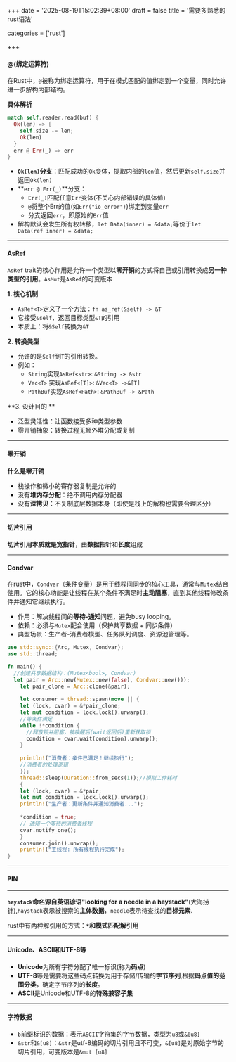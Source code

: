+++
date = '2025-08-19T15:02:39+08:00'
draft = false
title = '需要多熟悉的rust语法'

categories = ['rust']

+++

#### @(绑定运算符)

在Rust中，`@`被称为绑定运算符，用于在模式匹配的值绑定到一个变量，同时允许进一步解构内部结构。

**具体解析**

```rust
match self.reader.read(buf) {
  Ok(len) => {
    self.size -= len;
    Ok(len)
  }
  err @ Err(_) => err
}
```

* **`Ok(len)`分支**：匹配成功的`Ok`变体，提取内部的`len`值，然后更新`self.size`并返回`Ok(len)`
* **`err @ Err(_)`**分支：
  * `Err(_)`匹配任意`Err`变体(不关心内部错误的具体值)
  * `@`将整个Err的值(如`Err("io_error")`)绑定到变量`err`
  * 分支返回`err`，即原始的`Err`值
* 解构默认会发生所有权转移，`let Data(inner) = &data;`等价于`let Data(ref inner) = &data;`

------------

#### AsRef

`AsRef` trait的核心作用是允许一个类型以**零开销**的方式将自己或引用转换成**另一种类型的引用**。`AsMut`是`AsRef`的可变版本

**1. 核心机制**

* `AsRef<T>`定义了一个方法：`fn as_ref(&self) -> &T`
* 它接受`&self`，返回目标类型`&T`的引用
* 本质上：将`&Self`转换为`&T`

**2. 转换类型**

* 允许的是`Self`到`T`的引用转换。
* 例如：
  * `String`实现`AsRef<str>`: `&String -> &str`
  * `Vec<T>` 实现`AsRef<[T]>`: `&Vec<T> ->&[T]`
  * `PathBuf`实现`AsRef<Path>`: `&PathBuf -> &Path`

**3. 设计目的 **

* 泛型灵活性：让函数接受多种类型参数
* 零开销抽象：转换过程无额外堆分配或复制

------------

#### 零开销

**什么是零开销**

* 栈操作和微小的寄存器复制是允许的
* 没有**堆内存分配**：绝不调用内存分配器
* 没有**深拷贝**：不复制底层数据本身（即使是栈上的解构也需要合理区分）

-------

#### 切片引用

**切片引用本质就是宽指针**，由**数据指针**和**长度**组成

---------

#### Condvar

在rust中，`Condvar`（条件变量）是用于线程间同步的核心工具，通常与`Mutex`结合使用。它的核心功能是让线程在某个条件不满足时**主动阻塞**，直到其他线程修改条件并通知它继续执行。

* 作用：解决线程间的**等待-通知**问题，避免busy looping。
* 依赖：必须与`Mutex`配合使用（保护共享数据 + 同步条件）
* 典型场景：生产者-消费者模型、任务队列调度、资源池管理等。

```rust
use std::sync::{Arc, Mutex, Condvar};
use std::thread;

fn main() {
  //创建共享数据结构：(Mutex<bool>, Condvar)
  let pair = Arc::new(Mutex::new(false), Condvar::new()));
	let pair_clone = Arc::clone(&pair);
	
	let consumer = thread::spawn(move || {
    let (lock, cvar) = &*pair_clone;
    let mut condition = lock.lock().unwarp();
    //等条件满足
    while !*condition {
      //释放锁并阻塞，被唤醒后(wait返回后)重新获取锁
      condition = cvar.wait(condition).unwarp();
    }
    
    println!("消费者：条件已满足！继续执行");
    //消费者的处理逻辑
	});
	thread::sleep(Duration::from_secs(1));//模拟工作耗时
	{
  	let (lock, cvar) = &*pair;
    let mut condition = lock.lock().unwarp();
    println!("生产者：更新条件并通知消费者...");
    
    *condition = true;
    // 通知一个等待的消费者线程
    cvar.notify_one();
	}
	consumer.join().unwrap();
	println!("主线程: 所有线程执行完成");
}
```

------------

#### PIN

---------------

**`haystack`**命名源自英语谚语**"looking for a needle in a haystack"**(大海捞针),`haystack`表示被搜索的**主体数据**，`needle`表示待查找的**目标元素**.

rust中有两种解引用的方式：**`*`**和**模式匹配解引用**

---------------

#### Unicode、ASCII和UTF-8等

* **Unicode**为所有字符分配了唯一标识(称为**码点**)
* **UTF-8**等是需要将这些码点转换为用于存储/传输的**字节序列**,根据**码点值的范围分类**，确定字节序列的**长度**。
* **ASCII**是Unicode和UTF-8的**特殊兼容子集**

-------------------

#### 字符数据

* `b`前缀标识的数据：表示`ASCII`字符集的字节数据，类型为`u8`或`&[u8]`
* `&str`和`&[u8]`：`&str`是utf-8编码的切片引用且不可变，`&[u8]`是对原始字节的切片引用，可变版本是`&mut [u8]`
